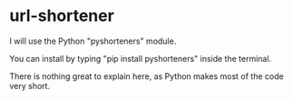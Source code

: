# url-shortener

I will use the Python "pyshorteners" module.

You can install by typing "pip install pyshorteners" inside the terminal.

There is nothing great to explain here, as Python makes most of the code very short.